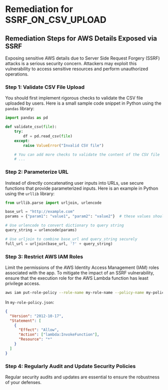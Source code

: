 # Remediation for SSRF_ON_CSV_UPLOAD

## Remediation Steps for AWS Details Exposed via SSRF
Exposing sensitive AWS details due to Server Side Request Forgery (SSRF) attacks is a serious security concern. Attackers may exploit this vulnerability to access sensitive resources and perform unauthorized operations.

### Step 1: Validate CSV File Upload 
You should first implement rigorous checks to validate the CSV file uploaded by users. Here is a small sample code snippet in Python using the `pandas` library:
```python
import pandas as pd

def validate_csv(file):
    try:
        df = pd.read_csv(file)
    except:
        raise ValueError("Invalid CSV file")

    # You can add more checks to validate the content of the CSV file
    # ...
```

### Step 2: Parameterize URL
Instead of directly concatenating user inputs into URLs, use secure functions that provide parameterized inputs. Here is an example in Python using the `urllib` library:
```python
from urllib.parse import urljoin, urlencode

base_url = "http://example.com"
params = {"param1": "value1", "param2": "value2"}  # these values should come from a secure source and not directly from user inputs

# Use urlencode to convert dictionary to query string
query_string = urlencode(params)

# Use urljoin to combine base_url and query_string securely
full_url = urljoin(base_url, '?' + query_string)
```

### Step 3: Restrict AWS IAM Roles
Limit the permissions of the AWS Identity Access Management (IAM) roles associated with the app. To mitigate the impact of an SSRF vulnerability, ensure that the execution role for the AWS Lambda function has least privilege access.

```bash
aws iam put-role-policy --role-name my-role-name --policy-name my-policy-name --policy-document file://my-role-policy.json
```

In `my-role-policy.json`:
```json
{
  "Version": "2012-10-17",
  "Statement": [
    {
      "Effect": "Allow",
      "Action": ["lambda:InvokeFunction"],
      "Resource": "*"
    }
  ]
}
```

### Step 4: Regularly Audit and Update Security Policies
Regular security audits and updates are essential to ensure the robustness of your defenses.